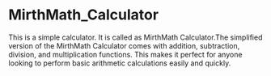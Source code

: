 # MirthMath_Calculator
This is a simple calculator. It is called as MirthMath Calculator.The simplified version of the MirthMath Calculator comes with addition, subtraction, division, and multiplication functions.  This makes it perfect for anyone looking to perform basic arithmetic calculations easily and quickly.
